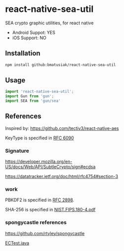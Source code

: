 # react-native-sea-util

SEA crypto graphic utilities, for react native

* Android Suppot: YES
* iOS Support: NO



## Installation

```sh
npm install github:bmatusiak/react-native-sea-util
```

## Usage

```js
import 'react-native-sea-util';
import Gun from 'gun';
import SEA from 'gun/sea'
```

## References

Inspired by: https://github.com/tectiv3/react-native-aes

KeyType is specified in [RFC 6090](https://datatracker.ietf.org/doc/html/rfc6090)

### Signature

https://developer.mozilla.org/en-US/docs/Web/API/SubtleCrypto/sign#ecdsa

https://datatracker.ietf.org/doc/html/rfc4754#section-3

### work

PBKDF2 is specified in [RFC 2898](https://datatracker.ietf.org/doc/html/rfc2898).

SHA-256 is specified in [NIST.FIPS.180-4.pdf](https://nvlpubs.nist.gov/nistpubs/FIPS/NIST.FIPS.180-4.pdf)

### spongycastle references

https://github.com/rtyley/spongycastle

[ECTest.java](https://github.com/rtyley/spongycastle/blob/spongy-master/core/src/test/java/org/spongycastle/crypto/test/ECTest.java)


